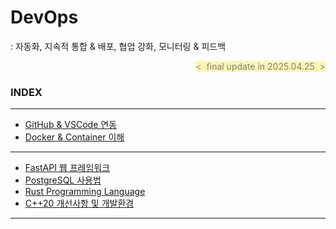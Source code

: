 # DevOps
: 자동화, 지속적 통합 & 배포, 협업 강화, 모니터링 & 피드백

<div align="right">
<span style="color:#808080; background-color:#fff5b1">&lt;&nbsp; final update in 2025.04.25 &nbsp;&gt;</span>
</div>

### INDEX
---
- [GitHub & VSCode 연동       ][link-github]
- [Docker & Container 이해    ][link-docker]
---
- [FastAPI 웹 프레임워크       ][link-fastapi]
- [PostgreSQL 사용법          ][link-postgres]
- [Rust Programming Language ][link-rust]
- [C++20 개선사항 및 개발환경   ][link-cpp20]

---

[link-github    ]: ./s211_github.md
[link-docker    ]: ./s212_docker.md

[link-fastapi   ]: ./s221_fastapi.md
[link-postgres  ]: ./s222_postgresql.md
[link-rust      ]: ./s223_rust.md
[link-cpp20     ]: ./s224_cpp20.md

